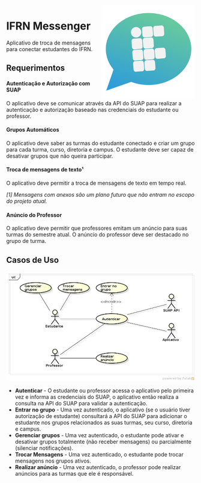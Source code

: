 <img align="right" width="250" src="images/ifrn-messenger.png">

# IFRN Messenger

Aplicativo de troca de mensagens para conectar estudantes do IFRN.


## Requerimentos

#### Autenticação e Autorização com SUAP

O aplicativo deve se comunicar através da API do SUAP para realizar
a autenticação e autorização baseado nas credenciais do estudante ou professor.

#### Grupos Automáticos

O aplicativo deve saber as turmas do estudante conectado e criar um grupo para
cada turma, curso, diretoria e campus. O estudante deve ser capaz de desativar grupos
que não queira participar.

#### Troca de mensagens de texto¹

O aplicativo deve permitir a troca de mensagens de texto em tempo real.

_[1] Mensagens com anexos são um plano futuro que não entram no escopo do projeto atual._

#### Anúncio do Professor

O aplicativo deve permitir que professores emitam um anúncio para suas turmas do semestre atual.
O anúncio do professor deve ser destacado no grupo de turma.

## Casos de Uso

![Diagrama de Casos de Uso](images/use_case_diagram.jpg)

- **Autenticar** - O estudante ou professor acessa o aplicativo pelo primeira vez e informa as credenciais do SUAP, o aplicativo então realiza a consulta na API do SUAP para validar a autenticação.
- **Entrar no grupo** - Uma vez autenticado, o aplicativo (se o usuário tiver autorização de estudante) consultará a API do SUAP para adicionar o estudante nos grupos relacionados as suas turmas, seu curso, diretoria e campus.
- **Gerenciar grupos** - Uma vez autenticado, o estudante pode ativar e desativar grupos totalmente (não receber mensagens) ou parcialmente (silenciar notificações).
- **Trocar Mensagens** - Uma vez autenticado, o estudante pode trocar mensagens nos grupos ativos.
- **Realizar anúncio** - Uma vez autenticado, o professor pode realizar anúncios para as turmas que ele é responsável.
